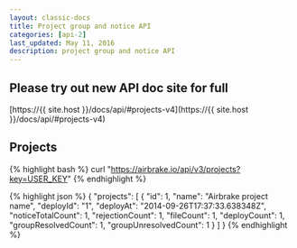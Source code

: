 ```yaml
---
layout: classic-docs
title: Project group and notice API
categories: [api-2]
last_updated: May 11, 2016
description: project group and notice API
---
```


## Please try out new API doc site for full
[https://{{ site.host }}/docs/api/#projects-v4](https://{{ site.host }}/docs/api/#projects-v4)

## Projects
{% highlight bash %}
curl "https://airbrake.io/api/v3/projects?key=USER_KEY"
{% endhighlight %}

{% highlight json %}
{
  "projects": [
    {
      "id": 1,
      "name": "Airbrake project name",
      "deployId": "1",
      "deployAt": "2014-09-26T17:37:33.638348Z",
      "noticeTotalCount": 1,
      "rejectionCount": 1,
      "fileCount": 1,
      "deployCount": 1,
      "groupResolvedCount": 1,
      "groupUnresolvedCount": 1
    }
  ]
}
{% endhighlight %}
